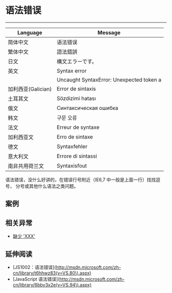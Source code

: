 
# 语法错误

----

| Language           | Message                                   |
|--------------------|-------------------------------------------|
| 简体中文           | 语法错误                                  |
| 繁体中文           | 語法錯誤                                  |
| 日文               | 構文エラーです。                          |
| 英文               | Syntax error                              |
|                    | Uncaught SyntaxError: Unexpected token a  |
| 加利西亚(Galician) | Error de sintaxis                         |
| 土耳其文           | Sözdizimi hatası                         |
| 俄文               | Синтаксическая ошибка |
| 韩文               | 구문 오류                                 |
| 法文               | Erreur de syntaxe                         |
| 加利西亚文         | Erro de sintaxe                           |
| 德文               | Syntaxfehler                              |
| 意大利文           | Errore di sintassi                        |
| 南非共用荷兰文     | Syntaxisfout                              |

语法错误，没什么好讲的，在错误行号附近（IE6,7 中一般是上面一行）找找逗号，
分号或其他什么语法之类问题。

## 案例


## 相关异常

* [缺少 'XXX'](expected-xxx.md)


## 延伸阅读

* [JS1002：语法错误](http://msdn.microsoft.com/zh-cn/library/t6hhwz83(v=VS.80\).aspx)
* [JavaScript 语法错误](http://msdn.microsoft.com/zh-cn/library/6bby3x2e(v=VS.94\).aspx)
